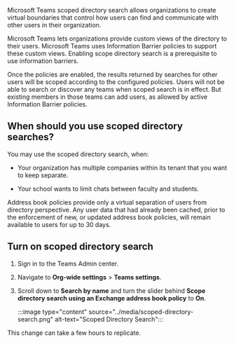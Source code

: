 Microsoft Teams scoped directory search allows organizations to create virtual boundaries that control how users can find and communicate with other users in their organization. 

Microsoft Teams lets organizations provide custom views of the directory to their users. Microsoft Teams uses Information Barrier policies to support these custom views. Enabling scope directory search is a prerequisite to use information barriers.

Once the policies are enabled, the results returned by searches for other users will be scoped according to the configured policies. Users will not be able to search or discover any teams when scoped search is in effect. But existing members in those teams can add users, as allowed by active Information Barrier policies.

## When should you use scoped directory searches?

You may use the scoped directory search, when:

* Your organization has multiple companies within its tenant that you want to keep separate.

* Your school wants to limit chats between faculty and students.

Address book policies provide only a virtual separation of users from directory perspective. Any user data that had already been cached, prior to the enforcement of new, or updated address book policies, will remain available to users for up to 30 days.

## Turn on scoped directory search

1. Sign in to the Teams Admin center.

2. Navigate to **Org-wide settings** > **Teams settings**.

3. Scroll down to **Search by name** and turn the slider behind **Scope directory search using an Exchange address book policy** to **On**.

    :::image type="content" source="../media/scoped-directory-search.png" alt-text="Scoped Directory Search":::

This change can take a few hours to replicate.
